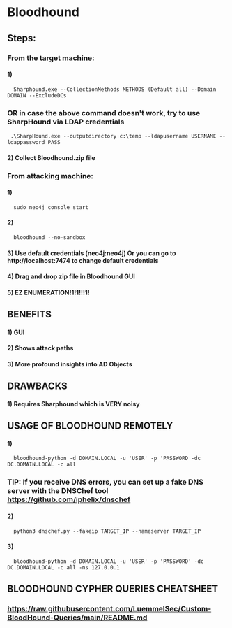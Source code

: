 # Bloodhound

## Steps:

### From the target machine:

#### 1) 

      Sharphound.exe --CollectionMethods METHODS (Default all) --Domain DOMAIN --ExcludeDCs

### OR in case the above command doesn't work, try to use SharpHound via LDAP credentials

     .\SharpHound.exe --outputdirectory c:\temp --ldapusername USERNAME --ldappassword PASS

#### 2) Collect Bloodhound.zip file

### From attacking machine:

#### 1) 

      sudo neo4j console start

#### 2) 

      bloodhound --no-sandbox

#### 3) Use default credentials (neo4j:neo4j) Or you can go to http://localhost:7474 to change default credentials

#### 4) Drag and drop zip file in Bloodhound GUI

#### 5) EZ ENUMERATION!1!1!!!1!

## BENEFITS

#### 1) GUI

#### 2) Shows attack paths

#### 3) More profound insights into AD Objects

## DRAWBACKS

#### 1) Requires Sharphound which is VERY noisy

## USAGE OF BLOODHOUND REMOTELY

#### 1) 

      bloodhound-python -d DOMAIN.LOCAL -u 'USER' -p 'PASSWORD -dc DC.DOMAIN.LOCAL -c all

### TIP: If you receive DNS errors, you can set up a fake DNS server with the DNSChef tool https://github.com/iphelix/dnschef

#### 2) 

      python3 dnschef.py --fakeip TARGET_IP --nameserver TARGET_IP

#### 3) 

      bloodhound-python -d DOMAIN.LOCAL -u 'USER' -p 'PASSWORD' -dc DC.DOMAIN.LOCAL -c all -ns 127.0.0.1

## BLOODHOUND CYPHER QUERIES CHEATSHEET

### https://raw.githubusercontent.com/LuemmelSec/Custom-BloodHound-Queries/main/README.md
